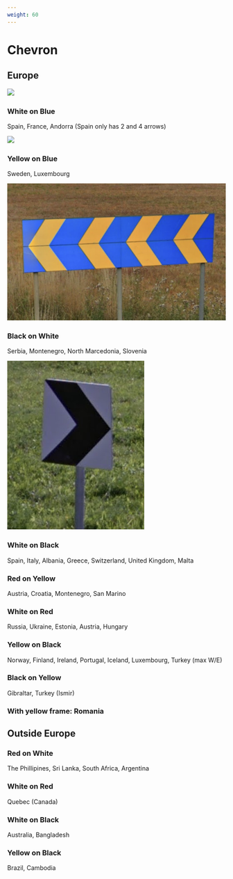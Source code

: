 ```yaml
---
weight: 60
---
```


# Chevron

## Europe

<img src="https://images.squarespace-cdn.com/content/v1/60f6054f4e76b03092956de8/a1b713f8-44c7-4d20-a74e-0a27a653e68a/eu_chevrons.png" class="img-lg" /> 

### White on Blue

Spain, France, Andorra (Spain only has 2 and 4 arrows)

<img src="https://images.squarespace-cdn.com/content/v1/60f6054f4e76b03092956de8/9097238f-86c1-46fc-ab40-87bfe8683587/Chevrons.png" class="img-lg" /> 

### Yellow on Blue

Sweden, <span class="text-rare">Luxembourg</span>

<img src="chevron-se.png" class="img-md" />

### Black on White

Serbia, Montenegro, North Marcedonia, Slovenia

<img src="chevron-rs.png" class="img-md" />

### White on Black

Spain, Italy, Albania, Greece, Switzerland, United Kingdom, Malta

### Red on Yellow

Austria, Croatia, Montenegro, San Marino

### White on Red

Russia, Ukraine, Estonia, Austria, Hungary

### Yellow on Black

Norway, Finland, Ireland, Portugal, Iceland, Luxembourg, Turkey (max W/E)

### Black on Yellow

Gibraltar, Turkey (Ismir)

### With yellow frame: Romania

## Outside Europe

### Red on White

The Phillipines, Sri Lanka, South Africa, Argentina

### White on Red

Quebec (Canada)

### White on Black

Australia, Bangladesh

### Yellow on Black

Brazil, Cambodia

